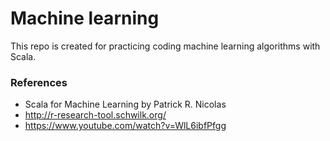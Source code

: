 # Machine learning #

This repo is created for practicing coding machine learning algorithms with 
Scala.

### References ###

- Scala for Machine Learning by Patrick R. Nicolas
- http://r-research-tool.schwilk.org/
- https://www.youtube.com/watch?v=WlL6ibfPfgg
